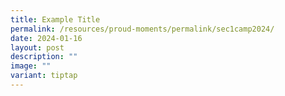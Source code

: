 ```yaml
---
title: Example Title
permalink: /resources/proud-moments/permalink/sec1camp2024/
date: 2024-01-16
layout: post
description: ""
image: ""
variant: tiptap
---
```

